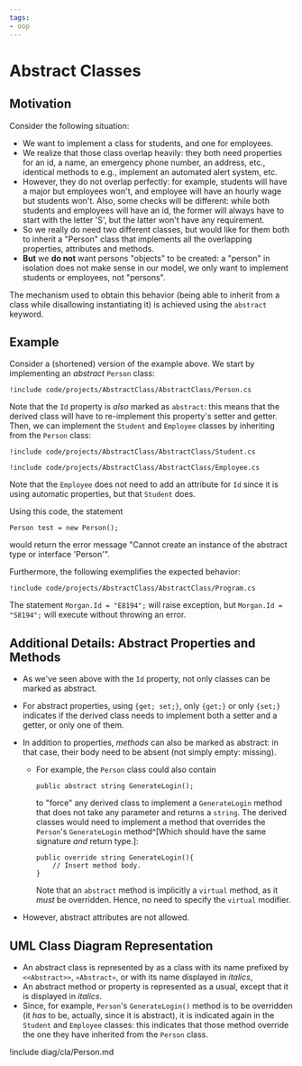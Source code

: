 ```yaml
---
tags:
- oop
---
```


# Abstract Classes

## Motivation

Consider the following situation:

- We want to implement a class for students, and one for employees.
- We realize that those class overlap heavily: they both need properties for an id, a name, an emergency phone number, an address, etc., identical methods to e.g., implement an automated alert system, etc.
- However, they do not overlap perfectly: for example, students will have a major but employees won't, and employee will have an hourly wage but students won't. Also, some checks will be different: while both students and employees will have an id, the former will always have to start with the letter 'S', but the latter won't have any requirement.
- So we really do need two different classes, but would like for them both to inherit a "Person" class that implements all the overlapping properties, attributes and methods.
- **But** we **do not** want persons "objects" to be created: a "person" in isolation does not make sense in our model, we only want to implement students or employees, not "persons".

The mechanism used to obtain this behavior (being able to inherit from a class while disallowing instantiating it) is achieved using the `abstract` keyword.

## Example

Consider a (shortened) version of the example above. We start by implementing an *abstract* `Person` class:

```
!include code/projects/AbstractClass/AbstractClass/Person.cs
```

Note that the `Id` property is *also* marked as `abstract`: this means that the derived class will have to re-implement this property's setter and getter.
Then, we can implement the `Student` and `Employee` classes by inheriting from the `Person` class:

```
!include code/projects/AbstractClass/AbstractClass/Student.cs
```

```
!include code/projects/AbstractClass/AbstractClass/Employee.cs
```

Note that the `Employee` does not need to add an attribute for `Id` since it is using automatic properties, but that `Student` does.

Using this code, the statement

```
Person test = new Person();
```

would return the error message "Cannot create an instance of the abstract type or interface 'Person'".

Furthermore, the following exemplifies the expected behavior:

```
!include code/projects/AbstractClass/AbstractClass/Program.cs
```

The statement `Morgan.Id = "E8194";` will raise exception, but `Morgan.Id = "S8194";` will execute without throwing an error.

## Additional Details: Abstract Properties and Methods

- As we've seen above with the `Id` property, not only classes can be marked as abstract.
- For abstract properties, using `{get; set;}`, only `{get;}` or only `{set;}` indicates if the derived class needs to implement both a setter and a getter, or only one of them.
- In addition to properties, *methods* can also be marked as abstract: in that case, their body need to be absent (not simply empty: missing).

    - For example, the `Person` class could also contain
    
        ```
        public abstract string GenerateLogin();
        ```
        to "force" any derived class to implement a `GenerateLogin` method that does not take any parameter and returns a `string`. The derived classes would need to implement a method that overrides the `Person`'s `GenerateLogin` method^[Which should have the same signature *and* return type.]:

        ```
        public override string GenerateLogin(){
            // Insert method body.
        }
        ```

        Note that an `abstract` method is implicitly a `virtual` method, as it *must* be overridden. Hence, no need to specify the `virtual` modifier.

- However, abstract attributes are not allowed.

## UML Class Diagram Representation

- An abstract class is represented by as a class with its name prefixed by `<<Abstract>>`,  `«Abstract»`, or with its name displayed in *italics*,
- An abstract method or property is represented as a usual, except that it is displayed in *italics*.
- Since, for example, `Person`'s `GenerateLogin()` method is to be overridden (it _has_ to be, actually, since it is abstract), it is indicated again in the `Student` and `Employee` classes: this indicates that those method override the one they have inherited from the `Person` class.

!include diag/cla/Person.md
